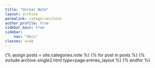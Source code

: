 ```yaml
---
title: "Unreal Note"
layout: archive
permalink: categories/note
author_profile: true
sidebar_main: true
sidebar:
    nav: "docs"
classes: wide
---
```


{% assign posts = site.categories.note %}
{% for post in posts %} {% include archive-single2.html type=page.entries_layout %} {% endfor %}